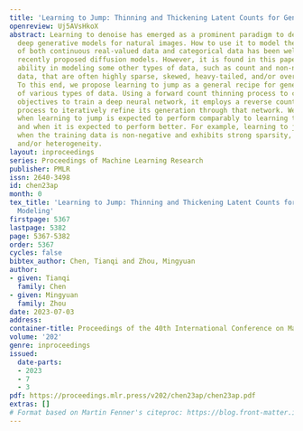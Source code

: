 ```yaml
---
title: 'Learning to Jump: Thinning and Thickening Latent Counts for Generative Modeling'
openreview: Uj5AVsHkoX
abstract: Learning to denoise has emerged as a prominent paradigm to design state-of-the-art
  deep generative models for natural images. How to use it to model the distributions
  of both continuous real-valued data and categorical data has been well studied in
  recently proposed diffusion models. However, it is found in this paper to have limited
  ability in modeling some other types of data, such as count and non-negative continuous
  data, that are often highly sparse, skewed, heavy-tailed, and/or overdispersed.
  To this end, we propose learning to jump as a general recipe for generative modeling
  of various types of data. Using a forward count thinning process to construct learning
  objectives to train a deep neural network, it employs a reverse count thickening
  process to iteratively refine its generation through that network. We demonstrate
  when learning to jump is expected to perform comparably to learning to denoise,
  and when it is expected to perform better. For example, learning to jump is recommended
  when the training data is non-negative and exhibits strong sparsity, skewness, heavy-tailedness,
  and/or heterogeneity.
layout: inproceedings
series: Proceedings of Machine Learning Research
publisher: PMLR
issn: 2640-3498
id: chen23ap
month: 0
tex_title: 'Learning to Jump: Thinning and Thickening Latent Counts for Generative
  Modeling'
firstpage: 5367
lastpage: 5382
page: 5367-5382
order: 5367
cycles: false
bibtex_author: Chen, Tianqi and Zhou, Mingyuan
author:
- given: Tianqi
  family: Chen
- given: Mingyuan
  family: Zhou
date: 2023-07-03
address: 
container-title: Proceedings of the 40th International Conference on Machine Learning
volume: '202'
genre: inproceedings
issued:
  date-parts:
  - 2023
  - 7
  - 3
pdf: https://proceedings.mlr.press/v202/chen23ap/chen23ap.pdf
extras: []
# Format based on Martin Fenner's citeproc: https://blog.front-matter.io/posts/citeproc-yaml-for-bibliographies/
---
```

